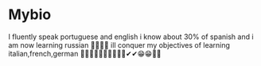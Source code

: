 # Mybio
I fluently speak portuguese and english i know about 30% of spanish and i am now learning russian 🧨🧨🧨🧨
ill conquer my objectives of learning italian,french,german 🧨🧨🧨🧨🧨🧨😂😂😍😍✔✔😁😁🎉🎉
